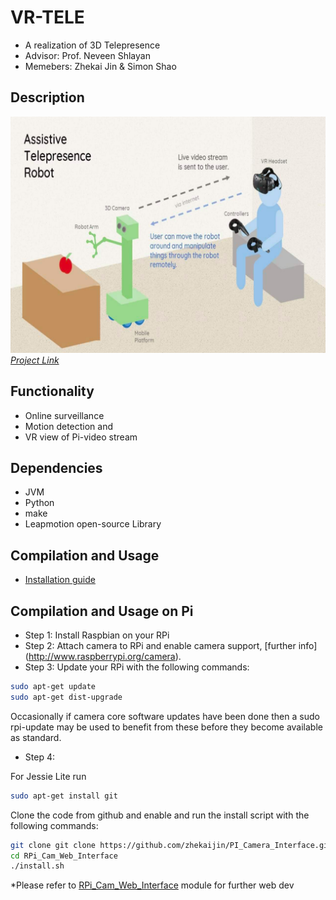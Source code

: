 # VR-TELE #

* A realization of 3D Telepresence 
* Advisor: Prof. Neveen Shlayan
* Memebers: Zhekai Jin & Simon Shao

## Description ##
![](doc/vr.jpg)
*<br/>[Project Link](https://engfac.cooper.edu/nshlayan/692)*
## Functionality ##
* Online surveillance 
* Motion detection and 
* VR view of Pi-video stream

## Dependencies ##
* JVM
* Python
* make
* Leapmotion open-source Library

## Compilation and Usage ##
* [Installation guide](src/README.md)


## Compilation and Usage on Pi ##
* Step 1: Install Raspbian on your RPi
* Step 2: Attach camera to RPi and enable camera support, [further info] (http://www.raspberrypi.org/camera).
* Step 3: Update your RPi with the following commands:
```bash
sudo apt-get update
sudo apt-get dist-upgrade
```
Occasionally if camera core software updates have been done then a sudo rpi-update may be used to benefit from these before they become available as standard.

* Step 4:

For Jessie Lite run 

```bash
sudo apt-get install git
```

Clone the code from github and enable and run the install script with the following commands:

```bash
git clone git clone https://github.com/zhekaijin/PI_Camera_Interface.git
cd RPi_Cam_Web_Interface
./install.sh
```
*Please refer to [RPi_Cam_Web_Interface](https://github.com/ZhekaiJin/PI_Camera_Interface) module for further web dev 
